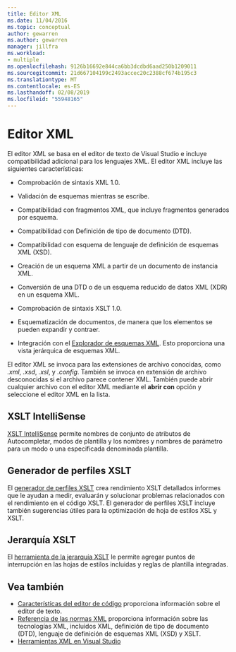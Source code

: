 ```yaml
---
title: Editor XML
ms.date: 11/04/2016
ms.topic: conceptual
author: gewarren
ms.author: gewarren
manager: jillfra
ms.workload:
- multiple
ms.openlocfilehash: 9126b16692e844ca6bb3dcdbd6aad250b1209011
ms.sourcegitcommit: 21d667104199c2493accec20c2388cf674b195c3
ms.translationtype: MT
ms.contentlocale: es-ES
ms.lasthandoff: 02/08/2019
ms.locfileid: "55948165"
---
```

# <a name="xml-editor"></a>Editor XML

El editor XML se basa en el editor de texto de Visual Studio e incluye compatibilidad adicional para los lenguajes XML. El editor XML incluye las siguientes características:

- Comprobación de sintaxis XML 1.0.

- Validación de esquemas mientras se escribe.

- Compatibilidad con fragmentos XML, que incluye fragmentos generados por esquema.

- Compatibilidad con Definición de tipo de documento (DTD).

- Compatibilidad con esquema de lenguaje de definición de esquemas XML (XSD).

- Creación de un esquema XML a partir de un documento de instancia XML.

- Conversión de una DTD o de un esquema reducido de datos XML (XDR) en un esquema XML.

- Comprobación de sintaxis XSLT 1.0.

- Esquematización de documentos, de manera que los elementos se pueden expandir y contraer.

- Integración con el [Explorador de esquemas XML](../xml-tools/xml-schema-explorer.md). Esto proporciona una vista jerárquica de esquemas XML.

El editor XML se invoca para las extensiones de archivo conocidas, como *.xml*, *.xsd*, *.xsl*, y *.config*. También se invoca en extensión de archivo desconocidas si el archivo parece contener XML. También puede abrir cualquier archivo con el editor XML mediante el **abrir con** opción y seleccione el editor XML en la lista.

## <a name="xslt-intellisense"></a>XSLT IntelliSense

[XSLT IntelliSense](../xml-tools/xml-editor-intellisense-features.md) permite nombres de conjunto de atributos de Autocompletar, modos de plantilla y los nombres y nombres de parámetro para un modo o una especificada denominada plantilla.

## <a name="xslt-profiler"></a>Generador de perfiles XSLT

El [generador de perfiles XSLT](../xml-tools/walkthrough-xslt-profiler.md) crea rendimiento XSLT detallados informes que le ayudan a medir, evaluarán y solucionar problemas relacionados con el rendimiento en el código XSLT. El generador de perfiles XSLT incluye también sugerencias útiles para la optimización de hoja de estilos XSL y XSLT.

## <a name="xslt-hierarchy"></a>Jerarquía XSLT

El [herramienta de la jerarquía XSLT](../xml-tools/walkthrough-using-xslt-hierarchy.md) le permite agregar puntos de interrupción en las hojas de estilos incluidas y reglas de plantilla integradas.

## <a name="see-also"></a>Vea también

- [Características del editor de código](../ide/writing-code-in-the-code-and-text-editor.md) proporciona información sobre el editor de texto.
- [Referencia de las normas XML](https://msdn.microsoft.com/79c78508-c9d0-423a-a00f-672e855de401) proporciona información sobre las tecnologías XML, incluidos XML, definición de tipo de documento (DTD), lenguaje de definición de esquemas XML (XSD) y XSLT.
- [Herramientas XML en Visual Studio](../xml-tools/xml-tools-in-visual-studio.md)